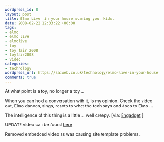 ```yaml
--- 
wordpress_id: 8
layout: post
title: Elmo Live, in your house scaring your kids.
date: 2008-02-22 12:33:22 +00:00
tags: 
- elmo
- elmo live
- elmolive
- toy
- toy fair 2008
- toyfair2008
- video
categories: 
- technology
wordpress_url: https://saiweb.co.uk/technology/elmo-live-in-your-house-scaring-your-kids
comments: true
---
```

At what point is a toy, no longer a toy ...

When you can hold a conversation with it, is my opinion. Check the video out, Elmo dances, sings, reacts to what the tech says and does to Elmo ...

The intelligence of this thing is a little ... well creepy.
[via: <a href="https://www.engadget.com/2008/02/19/elmo-live-breaks-it-down-on-video-seems-too-smart-for-his-own-g/" title="Elmo Live, in your house scaring your kids" target="_blank">Engadget</a> ]

UPDATE video can be found <a href="https://youtube.com/watch?v=e5Dvw51Rufk" title="Elmo Live, in your house scaring your kids" target="_blank">here</a>

Removed embedded video as was causing site template problems.
